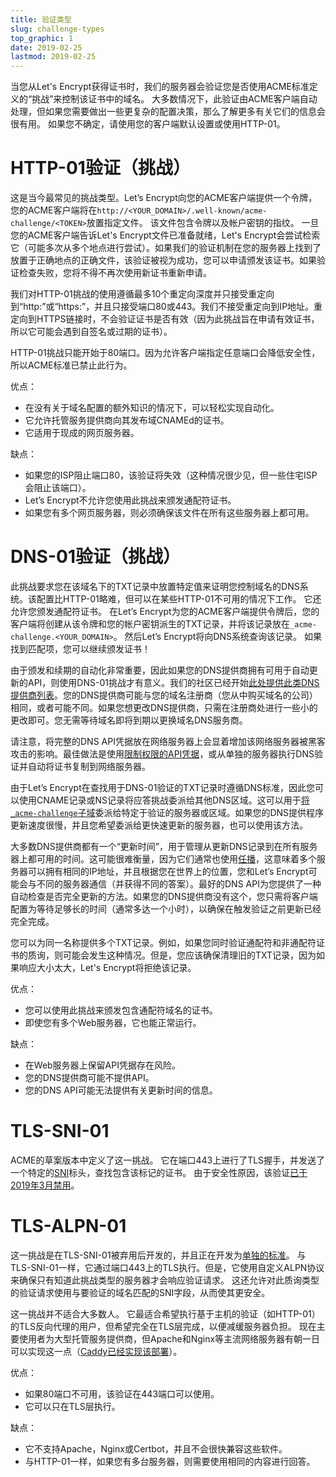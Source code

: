 ```yaml
---
title: 验证类型
slug: challenge-types
top_graphic: 1
date: 2019-02-25
lastmod: 2019-02-25
---
```


当您从Let's Encrypt获得证书时，我们的服务器会验证您是否使用ACME标准定义的“挑战”来控制该证书中的域名。 大多数情况下，此验证由ACME客户端自动处理，但如果您需要做出一些更复杂的配置决策，那么了解更多有关它们的信息会很有用。 如果您不确定，请使用您的客户端默认设置或使用HTTP-01。

# HTTP-01验证（挑战）

这是当今最常见的挑战类型。Let’s Encrypt向您的ACME客户端提供一个令牌，您的ACME客户端将在`http://<YOUR_DOMAIN>/.well-known/acme-challenge/<TOKEN>`放置指定文件。 该文件包含令牌以及帐户密钥的指纹。 一旦您的ACME客户端告诉Let's Encrypt文件已准备就绪，Let's Encrypt会尝试检索它（可能多次从多个地点进行尝试）。如果我们的验证机制在您的服务器上找到了放置于正确地点的正确文件，该验证被视为成功，您可以申请颁发该证书。如果验证检查失败，您将不得不再次使用新证书重新申请。

我们对HTTP-01挑战的使用遵循最多10个重定向深度并只接受重定向到“http:”或“https:”，并且只接受端口80或443。我们不接受重定向到IP地址。重定向到HTTPS链接时，不会验证证书是否有效（因为此挑战旨在申请有效证书，所以它可能会遇到自签名或过期的证书）。

HTTP-01挑战只能开始于80端口。因为允许客户端指定任意端口会降低安全性，所以ACME标准已禁止此行为。

优点：

   - 在没有关于域名配置的额外知识的情况下，可以轻松实现自动化。
   - 它允许托管服务提供商向其发布域CNAMEd的证书。
   - 它适用于现成的网页服务器。

缺点：

   - 如果您的ISP阻止端口80，该验证将失效（这种情况很少见，但一些住宅ISP会阻止该端口）。
   - Let’s Encrypt不允许您使用此挑战来颁发通配符证书。
   - 如果您有多个网页服务器，则必须确保该文件在所有这些服务器上都可用。

# DNS-01验证（挑战）

此挑战要求您在该域名下的TXT记录中放置特定值来证明您控制域名的DNS系统。该配置比HTTP-01略难，但可以在某些HTTP-01不可用的情况下工作。 它还允许您颁发通配符证书。 在Let’s Encrypt为您的ACME客户端提供令牌后，您的客户端将创建从该令牌和您的帐户密钥派生的TXT记录，并将该记录放在`_acme-challenge.<YOUR_DOMAIN>`。 然后Let’s Encrypt将向DNS系统查询该记录。 如果找到匹配项，您可以继续颁发证书！

由于颁发和续期的自动化非常重要，因此如果您的DNS提供商拥有可用于自动更新的API，则使用DNS-01挑战才有意义。我们的社区已经开始[此处提供此类DNS提供商列表][dns-api-providers]。您的DNS提供商可能与您的域名注册商（您从中购买域名的公司）相同，或者可能不同。如果您想更改DNS提供商，只需在注册商处进行一些小的更改即可。您无需等待域名即将到期以更换域名DNS服务商。

请注意，将完整的DNS API凭据放在网络服务器上会显着增加该网络服务器被黑客攻击的影响。最佳做法是使用[限制权限的API凭据][securing-dns-credentials]，或从单独的服务器执行DNS验证并自动将证书复制到网络服务器。

由于Let’s Encrypt在查找用于DNS-01验证的TXT记录时遵循DNS标准，因此您可以使用CNAME记录或NS记录将应答挑战委派给其他DNS区域。这可以用于[将`_acme-challenge`子域][securing-dns-credentials]委派给特定于验证的服务器或区域。如果您的DNS提供程序更新速度很慢，并且您希望委派给更快速更新的服务器，也可以使用该方法。

大多数DNS提供商都有一个“更新时间”，用于管理从更新DNS记录到在所有服务器上都可用的时间。这可能很难衡量，因为它们通常也使用[任播][anycast]，这意味着多个服务器可以拥有相同的IP地址，并且根据您在世界上的位置，您和Let’s Encrypt可能会与不同的服务器通信（并获得不同的答案）。最好的DNS API为您提供了一种自动检查是否完全更新的方法。如果您的DNS提供商没有这个，您只需将客户端配置为等待足够长的时间（通常多达一个小时），以确保在触发验证之前更新已经完全完成。

您可以为同一名称提供多个TXT记录。例如，如果您同时验证通配符和非通配符证书的质询，则可能会发生这种情况。但是，您应该确保清理旧的TXT记录，因为如果响应大小太大，Let's Encrypt将拒绝该记录。

优点：

   - 您可以使用此挑战来颁发包含通配符域名的证书。
   - 即使您有多个Web服务器，它也能正常运行。

缺点：

   - 在Web服务器上保留API凭据存在风险。
   - 您的DNS提供商可能不提供API。
   - 您的DNS API可能无法提供有关更新时间的信息。

# TLS-SNI-01

ACME的草案版本中定义了这一挑战。 它在端口443上进行了TLS握手，并发送了一个特定的[SNI]标头，查找包含该标记的证书。 由于安全性原因，该验证[已于2019年3月禁用][tls-sni-disablement]。

# TLS-ALPN-01

这一挑战是在TLS-SNI-01被弃用后开发的，并且正在开发为[单独的标准][tls-alpn]。 与TLS-SNI-01一样，它通过端口443上的TLS执行。但是，它使用自定义ALPN协议来确保只有知道此挑战类型的服务器才会响应验证请求。 这还允许对此质询类型的验证请求使用与要验证的域名匹配的SNI字段，从而使其更安全。

这一挑战并不适合大多数人。 它最适合希望执行基于主机的验证（如HTTP-01）的TLS反向代理的用户，但希望完全在TLS层完成，以便减缓服务器负担。 现在主要使用者为大型托管服务提供商，但Apache和Nginx等主流网络服务器有朝一日可以实现这一点（[Caddy已经实现该部署][caddy-tls-alpn]）。

优点：

   - 如果80端口不可用，该验证在443端口可以使用。
   - 它可以只在TLS层执行。

缺点：

   - 它不支持Apache，Nginx或Certbot，并且不会很快兼容这些软件。
   - 与HTTP-01一样，如果您有多台服务器，则需要使用相同的内容进行回答。

[dns-api-providers]: https://community.letsencrypt.org/t/dns-providers-who-easily-integrate-with-lets-encrypt-dns-validation/86438
[securing-dns-credentials]: https://www.eff.org/deeplinks/2018/02/technical-deep-dive-securing-automation-acme-dns-challenge-validation
[anycast]: https://en.wikipedia.org/wiki/Anycast
[SNI]: https://en.wikipedia.org/wiki/Server_Name_Indication
[tls-sni-disablement]: https://community.letsencrypt.org/t/march-13-2019-end-of-life-for-all-tls-sni-01-validation-support/74209
[tls-alpn]: https://tools.ietf.org/html/draft-ietf-acme-tls-alpn-01
[caddy-tls-alpn]: https://caddy.community/t/caddy-supports-the-acme-tls-alpn-challenge/4860
